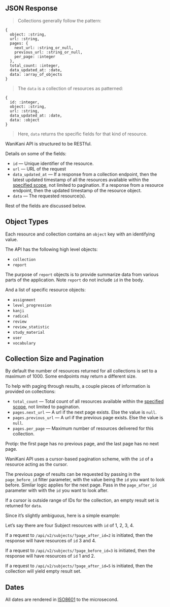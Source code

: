 ## JSON Response

> Collections generally follow the pattern:

```
{
  object: :string,
  url: :string,
  pages: {
    next_url: :string_or_null,
    previous_url: :string_or_null,
    per_page: :integer
  },
  total_count: :integer,
  data_updated_at: :date,
  data: :array_of_objects
}
```

> The `data` is a collection of resources as patterned:

```
{
  id: :integer,
  object: :string,
  url: :string,
  data_updated_at: :date,
  data: :object
}
```

> Here, `data` returns the specific fields for that kind of resource.

WaniKani API is structured to be RESTful.

Details on some of the fields:

* `id` — Unique identifier of the resource.
* `url` — URL of the request
* `data_updated_at` — If a response from a collection endpoint, then the latest updated timestamp of all the resources available within the [specified scope](#filters), not limited to pagination. If a response from a resource endpoint, then the updated timestamp of the resource object.
* `data` — The requested resource(s).

Rest of the fields are discussed below.

## Object Types

Each resource and collection contains an `object` key with an identifying value.

The API has the following high level objects:

* `collection`
* `report`

The purpose of `report` objects is to provide summarize data from various parts of the application. Note `report` do not include `id` in the body.

And a list of specific resource objects:

* `assignment`
* `level_progression`
* `kanji`
* `radical`
* `review`
* `review_statistic`
* `study_material`
* `user`
* `vocabulary`

## Collection Size and Pagination

By default the number of resources returned for all collections is set to a maximum of 1000. Some endpoints may return a different size.

To help with paging through results, a couple pieces of information is provided on collections:

* `total_count` — Total count of all resources available within the [specified scope](#filters), not limited to pagination.
* `pages.next_url` — A url if the next page exists. Else the value is `null`.
* `pages.previous_url` — A url if the previous page exists. Else the value is `null`.
* `pages.per_page` — Maximum number of resources delivered for this collection.

<aside class="notice">
Protip: the first page has no previous page, and the last page has no next page.
</aside>

WaniKani API uses a cursor-based pagination scheme, with the `id` of a resource acting as the cursor.

The previous page of results can be requested by passing in the `page_before_id` filter parameter, with the value being the `id` you want to look before. Similar logic applies for the next page. Pass in the `page_after_id` parameter with with the `id` you want to look after.

If a cursor is outside range of IDs for the collection, an empty result set is returned for `data`.

Since it’s slightly ambiguous, here is a simple example:

Let’s say there are four Subject resources with `id` of 1, 2, 3, 4.

If a request to `/api/v2/subjects/?page_after_id=2` is initiated, then the response will have resources of `id` 3 and 4.

If a request to `/api/v2/subjects/?page_before_id=3` is initiated, then the response will have resources of `id` 1 and 2.

If a request to `/api/v2/subjects/?page_after_id=5` is initiated, then the collection will yield empty result set.

## Dates

All dates are rendered in [ISO8601](https://xkcd.com/1179/) to the microsecond.
